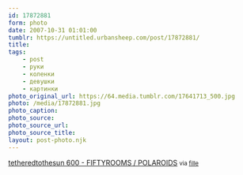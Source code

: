 ```yaml
---
id: 17872881
form: photo
date: 2007-10-31 01:01:00
tumblr: https://untitled.urbansheep.com/post/17872881/
title:
tags:
    - post
    - руки
    - коленки
    - девушки
    - картинки
photo_original_url: https://64.media.tumblr.com/17641713_500.jpg
photo: /media/17872881.jpg
photo_caption: 
photo_source:
photo_source_url:
photo_source_title:
layout: post-photo.njk
---
```


<p><a href="http://www.fiftyrooms.com/article-3982946.html">tetheredtothesun 600 - FIFTYROOMS / POLAROIDS</a> <small>via <a href="http://fille.tumblr.com/post/17669473">fille</a></small></p>
